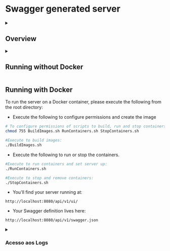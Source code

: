 # Swagger generated server

<details>
  <summary><h2>Overview</h2></summary>
This server was generated by the [swagger-codegen](https://github.com/swagger-api/swagger-codegen) project. By using the
[OpenAPI-Spec](https://github.com/swagger-api/swagger-core/wiki) from a remote server, you can easily generate a server stub.  This
is an example of building a swagger-enabled Flask server.

This example uses the [Connexion](https://github.com/zalando/connexion) library on top of Flask.
</details>
<details>
  <summary><h2>Running without Docker</h2></summary>
  
## Requirements
Python 3.5.2+

## Usage
To run the server, please execute the following from the root directory:

```
pip3 install -r requirements.txt
python3 -m swagger_server
```

and open your browser to here:

```
http://localhost:8080/api/v1/ui/
```

Your Swagger definition lives here:

```
http://localhost:8080/api/v1/swagger.json
```

To launch the integration tests, use tox:
```
sudo pip install tox
tox
```
  
</details>

## Running with Docker

To run the server on a Docker container, please execute the following from the root directory:

- Execute the following to configure permissions and create the image

```bash
# To configure permissions of scripts to build, run and stop containers:
chmod 755 BuildImages.sh RunContainers.sh StopContainers.sh

#Execute to build images:
./BuildImages.sh
```
- Execute the following to run or stop the containers.

```bash
#Execute to run containers and set server up:
./RunContainers.sh

#Execute to stop and remove containers:
./StopContainers.sh
```

- You'll find your server running at:
```
http://localhost:8080/api/v1/ui/
```

- Your Swagger definition lives here:

```
http://localhost:8080/api/v1/swagger.json
```

<details>
<summary><h3>Acesso aos Logs</h3></summary>

- Para acessar o log de execução do container banco de dados:

> docker logs auth_mysql_cont

- Para acessar o log de execução do container com aplicação python:

> docker logs swagger_server_cont

</details>